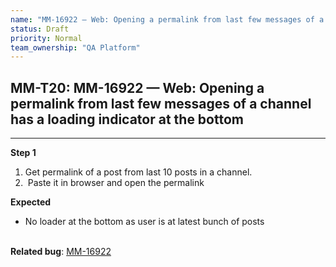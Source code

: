 ```yaml
---
name: "MM-16922 — Web: Opening a permalink from last few messages of a channel has a loading indicator at the bottom"
status: Draft
priority: Normal
team_ownership: "QA Platform"
---
```


## MM-T20: MM-16922 — Web: Opening a permalink from last few messages of a channel has a loading indicator at the bottom

---

**Step 1**

1. Get permalink of a post from last 10 posts in a channel.
2.  Paste it in browser and open the permalink

**Expected**

- No loader at the bottom as user is at latest bunch of posts

\
**Related bug**: [MM-16922](https://mattermost.atlassian.net/browse/MM-16922)
